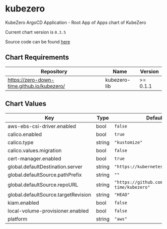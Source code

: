 kubezero
========
KubeZero ArgoCD Application - Root App of Apps chart of KubeZero

Current chart version is `0.3.5`

Source code can be found [here](https://kubezero.com)

## Chart Requirements

| Repository | Name | Version |
|------------|------|---------|
| https://zero-down-time.github.io/kubezero/ | kubezero-lib | >= 0.1.1 |

## Chart Values

| Key | Type | Default | Description |
|-----|------|---------|-------------|
| aws-ebs-csi-driver.enabled | bool | `false` |  |
| calico.enabled | bool | `true` |  |
| calico.type | string | `"kustomize"` |  |
| calico.values.migration | bool | `false` |  |
| cert-manager.enabled | bool | `true` |  |
| global.defaultDestination.server | string | `"https://kubernetes.default.svc"` |  |
| global.defaultSource.pathPrefix | string | `""` |  |
| global.defaultSource.repoURL | string | `"https://github.com/zero-down-time/kubezero"` |  |
| global.defaultSource.targetRevision | string | `"HEAD"` |  |
| kiam.enabled | bool | `false` |  |
| local-volume-provisioner.enabled | bool | `false` |  |
| platform | string | `"aws"` |  |
